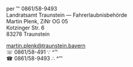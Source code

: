 per ℻ 0861/58-9493  
Landratsamt Traunstein — Fahrerlaubnisbehörde  
Martin Plenk, ZiNr OG 05  
Kotzinger Str. 6  
83278 Traunstein  


martin.plenk@traunstein.bayern  
☏ 0861/58-491 ∵ ^℡  
☎ 0861/58-9493 ∴ ^℻  